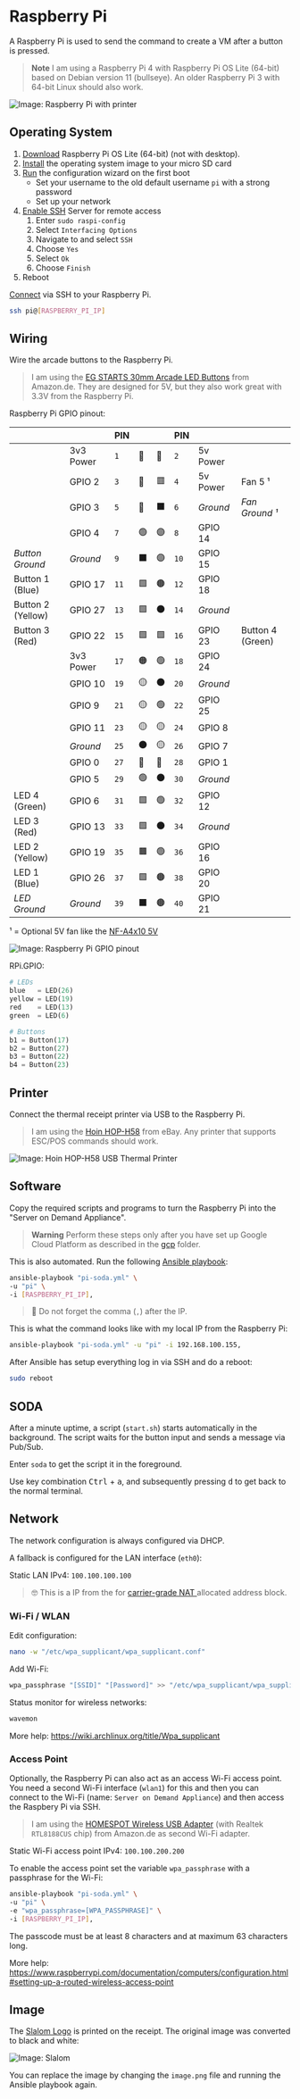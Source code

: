 # Raspberry Pi

A Raspberry Pi is used to send the command to create a VM after a button is pressed.

> **Note**
> I am using a Raspberry Pi 4 with Raspberry Pi OS Lite (64-bit) based on Debian version 11 (bullseye).
> An older Raspberry Pi 3 with 64-bit Linux should also work.

![Image: Raspberry Pi with printer](../img/soda-gce-open.jpg)

## Operating System

1. [Download](https://www.raspberrypi.com/software/operating-systems/#raspberry-pi-os-64-bit) Raspberry Pi OS Lite (64-bit) (not with desktop).
1. [Install](https://www.raspberrypi.com/documentation/computers/getting-started.html#installing-the-operating-system) the operating system image to your micro SD card
1. [Run](https://www.raspberrypi.com/documentation/computers/getting-started.html#configuration-on-first-boot) the configuration wizard on the first boot
	* Set your username to the old default username `pi` with a strong password
	* Set up your network
1. [Enable SSH](https://www.raspberrypi.com/documentation/computers/remote-access.html#enabling-the-server) Server for remote access
	1. Enter `sudo raspi-config`
	1. Select `Interfacing Options`
	1. Navigate to and select `SSH`
	1. Choose `Yes`
	1. Select `Ok`
	1. Choose `Finish`
1. Reboot

[Connect](https://www.raspberrypi.com/documentation/computers/remote-access.html#secure-shell-from-linux-or-mac-os) via SSH to your Raspberry Pi.

```bash
ssh pi@[RASPBERRY_PI_IP]
```

## Wiring

Wire the arcade buttons to the Raspberry Pi.

> I am using the [EG STARTS 30mm Arcade LED Buttons](https://www.amazon.de/dp/B01N11BDX9/) from Amazon.de.
> They are designed for 5V, but they also work great with 3.3V from the Raspberry Pi.

Raspberry Pi GPIO pinout:

<!--
  Markdown table with Raspberry Pi GPIO pinout
  https://github.com/Cyclenerd/raspberry-pi-gpio-pinout-markdown
-->
|                   |           | PIN  |    |     | PIN  |          |                  |
|-------------------|-----------|------|----|----|------|----------|------------------|
|                   | 3v3 Power | `1`  | 🔶 | 🔴 | `2`  | 5v Power |                  |
|                   | GPIO 2    | `3`  | 🔵 | 🟥 | `4`  | 5v Power | Fan 5 ¹          |
|                   | GPIO 3    | `5`  | 🔵 | ⬛ | `6`  | *Ground* | *Fan Ground ¹*    |
|                   | GPIO 4    | `7`  | 🟢 | 🟣 | `8`  | GPIO 14  |                  |
| *Button Ground*   | *Ground*  | `9`  | ⬛ | 🟣 | `10` | GPIO 15  |                  |
| Button 1 (Blue)   | GPIO 17   | `11` | 🟩 | 🟤 | `12` | GPIO 18  |                  |
| Button 2 (Yellow) | GPIO 27   | `13` | 🟩 | ⚫ | `14` | *Ground* |                  |
| Button 3 (Red)    | GPIO 22   | `15` | 🟩 | 🟩 | `16` | GPIO 23  | Button 4 (Green) |
|                   | 3v3 Power | `17` | 🟠 | 🟢 | `18` | GPIO 24  |                  |
|                   | GPIO 10   | `19` | 🟡 | ⚫ | `20` | *Ground* |                  |
|                   | GPIO 9    | `21` | 🟡 | 🟢 | `22` | GPIO 25  |                  |
|                   | GPIO 11   | `23` | 🟡 | 🟡 | `24` | GPIO 8   |                  |
|                   | *Ground*  | `25` | ⚫ | 🟡 | `26` | GPIO 7   |                  |
|                   | GPIO 0    | `27` | 🔵 | 🔵 | `28` | GPIO 1   |                  |
|                   | GPIO 5    | `29` | 🟢 | ⚫ | `30` | *Ground* |                  |
| LED 4 (Green)     | GPIO 6    | `31` | 🟩 | 🟢 | `32` | GPIO 12  |                  |
| LED 3 (Red)       | GPIO 13   | `33` | 🟩 | ⚫ | `34` | *Ground* |                  |
| LED 2 (Yellow)    | GPIO 19   | `35` | 🟫 | 🟢 | `36` | GPIO 16  |                  |
| LED 1 (Blue)      | GPIO 26   | `37` | 🟩 | 🟤 | `38` | GPIO 20  |                  |
| *LED Ground*      | *Ground*  | `39` | ⬛ | 🟤 | `40` | GPIO 21  |                  |

¹ = Optional 5V fan like the [NF-A4x10 5V](https://noctua.at/en/nf-a4x10-5v)

![Image: Raspberry Pi GPIO pinout](../img/raspberry-pi-soda.png)


RPi.GPIO:
```python
# LEDs
blue   = LED(26)
yellow = LED(19)
red    = LED(13)
green  = LED(6)

# Buttons
b1 = Button(17)
b2 = Button(27)
b3 = Button(22)
b4 = Button(23)
```

## Printer

Connect the thermal receipt printer via USB to the Raspberry Pi.

> I am using the [Hoin HOP-H58](https://www.hoinprinter.com/video/products-detail-906853) from eBay.
> Any printer that supports ESC/POS commands should work.

![Image: Hoin HOP-H58 USB Thermal Printer](../img/hoin_hop-h58.jpg)


## Software

Copy the required scripts and programs to turn the Raspberry Pi into the "Server on Demand Appliance".

> **Warning**
> Perform these steps only after you have set up Google Cloud Platform as described in the [gcp](../gcp/) folder.

This is also automated. Run the following [Ansible playbook](./pi-soda.yml):

```bash
ansible-playbook "pi-soda.yml" \
-u "pi" \
-i [RASPBERRY_PI_IP],
```

> 💁 Do not forget the comma (`,`) after the IP.

This is what the command looks like with my local IP from the Raspberry Pi:

```bash
ansible-playbook "pi-soda.yml" -u "pi" -i 192.168.100.155,
```

After Ansible has setup everything log in via SSH and do a reboot:

```bash
sudo reboot
```

## SODA

After a minute uptime, a script (`start.sh`) starts automatically in the background.
The script waits for the button input and sends a message via Pub/Sub.

Enter `soda` to get the script it in the foreground.

Use key combination <kbd>Ctrl</kbd> + <kbd>a</kbd>,
and subsequently pressing <kbd>d</kbd> to get back to the normal terminal.

## Network

The network configuration is always configured via DHCP.

A fallback is configured for the LAN interface (`eth0`):

Static LAN IPv4: `100.100.100.100`

> 🤓 This is a IP from the for [carrier-grade NAT ](https://en.wikipedia.org/wiki/Carrier-grade_NAT) allocated address block.

### Wi-Fi / WLAN

Edit configuration:

```bash
nano -w "/etc/wpa_supplicant/wpa_supplicant.conf"
```

Add Wi-Fi:

```bash
wpa_passphrase "[SSID]" "[Password]" >> "/etc/wpa_supplicant/wpa_supplicant.conf"
```

Status monitor for wireless networks:

```bash
wavemon
```

More help: <https://wiki.archlinux.org/title/Wpa_supplicant>

### Access Point

Optionally, the Raspberry Pi can also act as an access Wi-Fi access point.
You need a second Wi-Fi interface (`wlan1`) for this and then you can connect to the Wi-Fi (name: `Server on Demand Appliance`) and then access the Raspbery Pi via SSH.

> I am using the [HOMESPOT Wireless USB Adapter](https://www.amazon.de/dp/B01ERHE18S/) (with Realtek `RTL8188CUS` chip) from Amazon.de as second Wi-Fi adapter.

Static Wi-Fi access point IPv4: `100.100.200.200`

To enable the access point set the variable `wpa_passphrase` with a passphrase for the Wi-Fi:

```bash
ansible-playbook "pi-soda.yml" \
-u "pi" \
-e "wpa_passphrase=[WPA_PASSPHRASE]" \
-i [RASPBERRY_PI_IP],
```

The passcode must be at least 8 characters and at maximum 63 characters long.

More help: <https://www.raspberrypi.com/documentation/computers/configuration.html#setting-up-a-routed-wireless-access-point>

## Image

The [Slalom Logo](https://commons.wikimedia.org/wiki/File:Slalom-wordmark.png) is printed on the receipt.
The original image was converted to black and white:

![Image: Slalom](./image.png)

You can replace the image by changing the `image.png` file and running the Ansible playbook again.